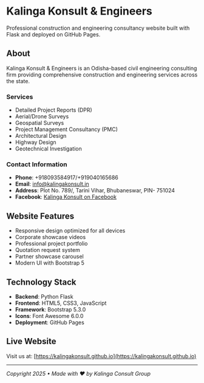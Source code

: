 # Kalinga Konsult & Engineers

Professional construction and engineering consultancy website built with Flask and deployed on GitHub Pages.

## About

Kalinga Konsult & Engineers is an Odisha-based civil engineering consulting firm providing comprehensive construction and engineering services across the state.

### Services
- Detailed Project Reports (DPR)
- Aerial/Drone Surveys
- Geospatial Surveys
- Project Management Consultancy (PMC)
- Architectural Design
- Highway Design
- Geotechnical Investigation

### Contact Information
- **Phone**: +918093584917/+919040165686
- **Email**: info@kalingakonsult.in
- **Address**: Plot No. 789/, Tarini Vihar, Bhubaneswar, PIN- 751024
- **Facebook**: [Kalinga Konsult on Facebook](https://www.facebook.com/share/171puBJKsg/?mibextid=wwXIfr)

## Website Features
- Responsive design optimized for all devices
- Corporate showcase videos
- Professional project portfolio
- Quotation request system
- Partner showcase carousel
- Modern UI with Bootstrap 5

## Technology Stack
- **Backend**: Python Flask
- **Frontend**: HTML5, CSS3, JavaScript
- **Framework**: Bootstrap 5.3.0
- **Icons**: Font Awesome 6.0.0
- **Deployment**: GitHub Pages

## Live Website
Visit us at: [https://kalingakonsult.github.io](https://kalingakonsult.github.io)

---
*Copyright 2025 • Made with ♥ by Kalinga Consult Group*